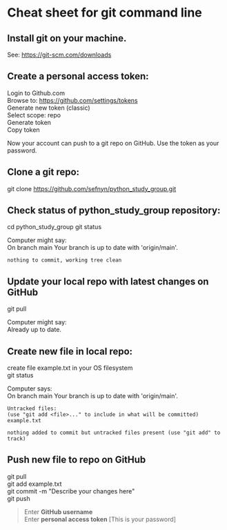 # Cheat sheet for git command line


## Install git on your machine.
See:  <https://git-scm.com/downloads>


## Create a personal access token:
  Login to Github.com  
  Browse to: <https://github.com/settings/tokens>  
  Generate new token (classic)  
  Select scope:  repo  
  Generate token  
  Copy token  

Now your account can push to a git repo on GitHub.  Use the token as your password.



## Clone a git repo:
  git clone https://github.com/sefnyn/python_study_group.git


## Check status of python_study_group repository:
  cd python_study_group
  git status 

  Computer might say:  
    On branch main
    Your branch is up to date with 'origin/main'.

    nothing to commit, working tree clean


## Update your local repo with latest changes on GitHub
  git pull

  Computer might say:  
    Already up to date.


## Create new file in local repo:
  create file example.txt in your OS filesystem  
  git status

  Computer says:  
    On branch main
    Your branch is up to date with 'origin/main'.

    Untracked files:
    (use "git add <file>..." to include in what will be committed)
  	example.txt

    nothing added to commit but untracked files present (use "git add" to track)

## Push new file to repo on GitHub

  git pull  
  git add example.txt  
  git commit -m "Describe your changes here"  
  git push  
>Enter **GitHub username**  
>Enter **personal access token**  [This is your password]  

